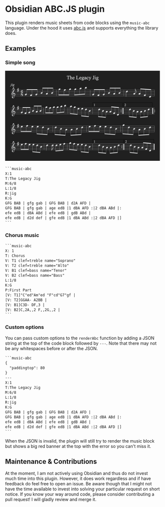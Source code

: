 # Obsidian ABC.JS plugin

This plugin renders music sheets from code blocks using the `music-abc` language. Under the hood it uses [abc.js](https://paulrosen.github.io/abcjs/) and supports everything the library does.

## Examples

### Simple song

![Example music sheet](example.png)

    ```music-abc
    X:1
    T:The Legacy Jig
    M:6/8
    L:1/8
    R:jig
    K:G
    GFG BAB | gfg gab | GFG BAB | d2A AFD |
    GFG BAB | gfg gab | age edB |1 dBA AFD :|2 dBA ABd |:
    efe edB | dBA ABd | efe edB | gdB ABd |
    efe edB | d2d def | gfe edB |1 dBA ABd :|2 dBA AFD |]
    ```

### Chorus music

    ```music-abc
    X: 1
    T: Chorus
    V: T1 clef=treble name="Soprano"
    V: T2 clef=treble name="Alto"
    V: B1 clef=bass name="Tenor"
    V: B2 clef=bass name="Bass"
    L:1/8
    K:G
    P:First Part
    [V: T1]"C"ed"Am"ed "F"cd"G7"gf |
    [V: T2]GGAA- A2BB |
    [V: B1]C3D- DF,3 |
    [V: B2]C,2A,,2 F,,2G,,2 |
    ```

### Custom options

You can pass custom options to the `renderAbc` function by adding a JSON string at the top of the code block followed by `---`. Note that there may not be any whitespaces before or after the JSON.

    ```music-abc
    {
      "paddingtop": 80
    }
    ---
    X:1
    T:The Legacy Jig
    M:6/8
    L:1/8
    R:jig
    K:G
    GFG BAB | gfg gab | GFG BAB | d2A AFD |
    GFG BAB | gfg gab | age edB |1 dBA AFD :|2 dBA ABd |:
    efe edB | dBA ABd | efe edB | gdB ABd |
    efe edB | d2d def | gfe edB |1 dBA ABd :|2 dBA AFD |]
    ```

When the JSON is invalid, the plugin will still try to render the music block but shows a big red banner at the top with the error so you can't miss it.

## Maintenance & Contributions

At the moment, I am not actively using Obsidian and thus do not invest much time into this plugin. However, it does work regardless and if have feedback do feel free to open an issue. Be aware though that I might not have the time available to invest into solving your particular request on short notice. If you know your way around code, please consider contributing a pull request! I will gladly review and merge it.
